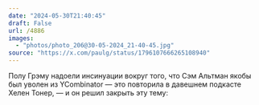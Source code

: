 ```yaml
---
date: "2024-05-30T21:40:45"
draft: False
url: /4886
images:
  - "photos/photo_206@30-05-2024_21-40-45.jpg"
source: "https://x.com/paulg/status/1796107666265108940"
---
```


Полу Грэму надоели инсинуации вокруг того, что Сэм Альтман якобы был уволен из YCombinator — это повторила в давешнем подкасте Хелен Тонер, — и он решил закрыть эту тему:
